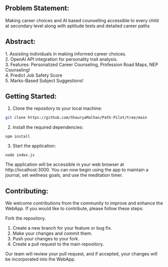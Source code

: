 <h2>Problem Statement:</h2>
Making career choices and AI based counselling accessible to every child at secondary level along with aptitude tests and detailed career paths
<h2>Abstract:</h2>
1. Assisting individuals in making informed career choices.
<br>
2. OpenAI API integration for personality trait analysis.
<br>
3. Features: Personalized Career Counseling, Profession Road Maps, NEP Counseling!
<br>
4. Predict Job Safety Score
<br>
5. Marks-Based Subject Suggestions!

<h2>Getting Started:</h2>

1. Clone the repository to your local machine:
  ```bash
  git clone https://github.com/ShauryaMalhan/Path-Pilot/tree/main
  ```
2. Install the required dependencies:
  ```
  npm install
  ```
3. Start the application:
  ```
  node index.js
  ```
The application will be accessible in your web browser at http://localhost:3000. You can now begin using the app to maintain a journal, set wellness goals, and use the meditation timer.



<h2>Contributing:</h2>
We welcome contributions from the community to improve and enhance the WebApp. If you would like to contribute, please follow these steps:

Fork the repository.
1. Create a new branch for your feature or bug fix.
2. Make your changes and commit them.
3. Push your changes to your fork.
4. Create a pull request to the main repository.
   
Our team will review your pull request, and if accepted, your changes will be incorporated into the WebApp.
